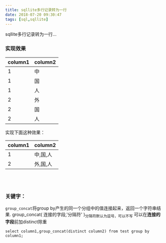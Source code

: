 ```yaml
---
title: sqllite多行记录转为一行
date: 2018-07-20 09:30:47
tags: [sql,sqllite]
---
```

sqllite多行记录转为一行...
<!--more-->
### 实现效果
|  column1        |  column2  |
| :--------   | :-----  |
|1|中|
|1|国|
|1|人|
|2|外|
|2|国|
|2|人|

实现下面这种效果：

|  column1        |  column2  |
| :--------   | :-----  |
|1|中,国,人|
|2|外,国,人|

<br><br>
### 关键字：
`group_concat`将group by产生的同一个分组中的值连接起来，返回一个字符串结果.
group_concat( 连接的字段,'分隔符' )<sub>分隔符默认为逗号，可以不写</sub>
可以在**连接的字段**前加distinct除重

```prettyprint
select column1,group_concat(distinct column2) from test group by column1;
```
